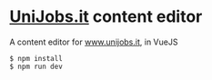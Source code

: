 # [UniJobs.it](http://www.unijobs.it) content editor

A content editor for www.unijobs.it, in VueJS

    $ npm install
    $ npm run dev
